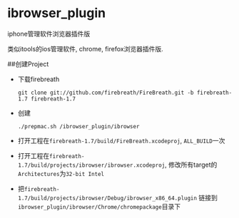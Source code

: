 ibrowser_plugin
===============

iphone管理软件浏览器插件版

类似itools的ios管理软件, chrome, firefox浏览器插件版.


##创建Project

* 下载firebreath

      git clone git://github.com/firebreath/FireBreath.git -b firebreath-1.7 firebreath-1.7
    
* 创建
    
      ./prepmac.sh /ibrowser_plugin/ibrowser

* 打开工程在`firebreath-1.7/build/FireBreath.xcodeproj`, `ALL_BUILD`一次
* 打开工程在`firebreath-1.7/build/projects/ibrowser/ibrowser.xcodeproj`, 修改所有target的`Architectures`为`32-bit Intel`
* 把`firebreath-1.7/build/projects/ibrowser/Debug/ibrowser_x86_64.plugin` 链接到`ibrowser_plugin/ibrowser/Chrome/chromepackage`目录下
 
